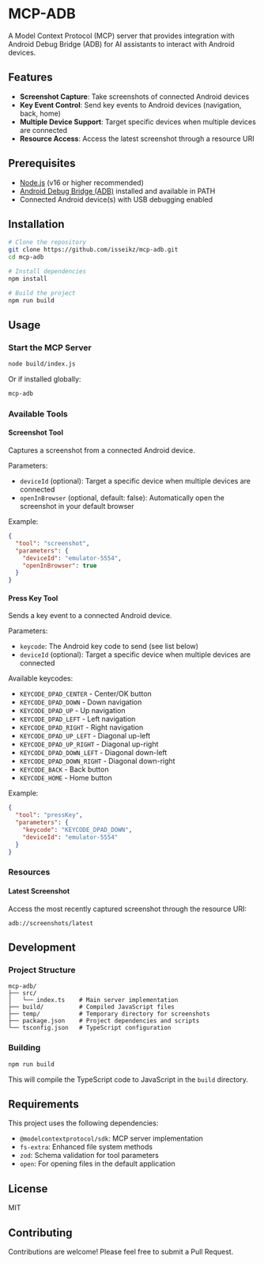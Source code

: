 # MCP-ADB

A Model Context Protocol (MCP) server that provides integration with Android Debug Bridge (ADB) for AI assistants to interact with Android devices.

## Features

- **Screenshot Capture**: Take screenshots of connected Android devices
- **Key Event Control**: Send key events to Android devices (navigation, back, home)
- **Multiple Device Support**: Target specific devices when multiple devices are connected
- **Resource Access**: Access the latest screenshot through a resource URI

## Prerequisites

- [Node.js](https://nodejs.org/) (v16 or higher recommended)
- [Android Debug Bridge (ADB)](https://developer.android.com/studio/command-line/adb) installed and available in PATH
- Connected Android device(s) with USB debugging enabled

## Installation

```bash
# Clone the repository
git clone https://github.com/isseikz/mcp-adb.git
cd mcp-adb

# Install dependencies
npm install

# Build the project
npm run build
```

## Usage

### Start the MCP Server

```bash
node build/index.js
```

Or if installed globally:

```bash
mcp-adb
```

### Available Tools

#### Screenshot Tool

Captures a screenshot from a connected Android device.

Parameters:

- `deviceId` (optional): Target a specific device when multiple devices are connected
- `openInBrowser` (optional, default: false): Automatically open the screenshot in your default browser

Example:

```json
{
  "tool": "screenshot",
  "parameters": {
    "deviceId": "emulator-5554",
    "openInBrowser": true
  }
}
```

#### Press Key Tool

Sends a key event to a connected Android device.

Parameters:

- `keycode`: The Android key code to send (see list below)
- `deviceId` (optional): Target a specific device when multiple devices are connected

Available keycodes:

- `KEYCODE_DPAD_CENTER` - Center/OK button
- `KEYCODE_DPAD_DOWN` - Down navigation
- `KEYCODE_DPAD_UP` - Up navigation
- `KEYCODE_DPAD_LEFT` - Left navigation
- `KEYCODE_DPAD_RIGHT` - Right navigation
- `KEYCODE_DPAD_UP_LEFT` - Diagonal up-left
- `KEYCODE_DPAD_UP_RIGHT` - Diagonal up-right
- `KEYCODE_DPAD_DOWN_LEFT` - Diagonal down-left
- `KEYCODE_DPAD_DOWN_RIGHT` - Diagonal down-right
- `KEYCODE_BACK` - Back button
- `KEYCODE_HOME` - Home button

Example:

```json
{
  "tool": "pressKey",
  "parameters": {
    "keycode": "KEYCODE_DPAD_DOWN",
    "deviceId": "emulator-5554"
  }
}
```

### Resources

#### Latest Screenshot

Access the most recently captured screenshot through the resource URI:

```
adb://screenshots/latest
```

## Development

### Project Structure

```
mcp-adb/
├── src/
│   └── index.ts    # Main server implementation
├── build/          # Compiled JavaScript files
├── temp/           # Temporary directory for screenshots
├── package.json    # Project dependencies and scripts
└── tsconfig.json   # TypeScript configuration
```

### Building

```bash
npm run build
```

This will compile the TypeScript code to JavaScript in the `build` directory.

## Requirements

This project uses the following dependencies:

- `@modelcontextprotocol/sdk`: MCP server implementation
- `fs-extra`: Enhanced file system methods
- `zod`: Schema validation for tool parameters
- `open`: For opening files in the default application

## License

MIT

## Contributing

Contributions are welcome! Please feel free to submit a Pull Request.

